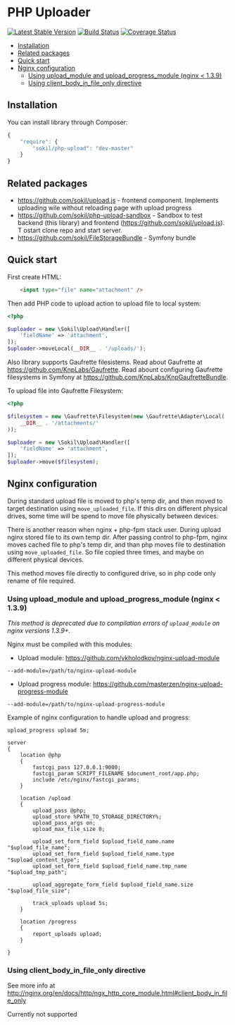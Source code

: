 PHP Uploader
========

[![Latest Stable Version](https://poser.pugx.org/sokil/php-upload/v/stable.png)](https://packagist.org/packages/sokil/php-upload)
[![Build Status](https://travis-ci.org/sokil/php-upload.svg?branch=master)](https://travis-ci.org/sokil/php-upload)
[![Coverage Status](https://coveralls.io/repos/sokil/php-upload/badge.svg?branch=master&service=github)](https://coveralls.io/github/sokil/php-upload?branch=master)

* [Installation](#installation)
* [Related packages](#related-packages)
* [Quick start](#quick-start)
* [Nginx configuration](#nginx-configuration)
    * [Using upload_module and upload_progress_module (nginx < 1.3.9)](#using-upload_module-and-upload_progress_module-nginx--139)
    * [Using client_body_in_file_only directive](#using-client_body_in_file_only-directive)

## Installation

You can install library through Composer:
```javascript
{
    "require": {
        "sokil/php-upload": "dev-master"
    }
}
```

## Related packages

* https://github.com/sokil/upload.js - frontend component. Implements uploading wile without reloading page with upload progress
* https://github.com/sokil/php-upload-sandbox - Sandbox to test backend (this library) and frontend (https://github.com/sokil/upload.js). T ostart clone repo and start server.
* https://github.com/sokil/FileStorageBundle - Symfony bundle

## Quick start

First create HTML:
```html
    <input type="file" name="attachment" />
```

Then add PHP code to upload action to upload file to local system:

```php
<?php

$uploader = new \Sokil\Upload\Handler([
    'fieldName' => 'attachment',
]);
$uploader->moveLocal(__DIR__ . '/uploads/');
```

Also library supports Gaufrette filesistems. Read about Gaufrette at https://github.com/KnpLabs/Gaufrette.
Read abount configuring Gaufrette filesystems in Symfony at https://github.com/KnpLabs/KnpGaufretteBundle.

To upload file into Gaufrette Filesystem:
```php
<?php

$filesystem = new \Gaufrette\Filesystem(new \Gaufrette\Adapter\Local(
    __DIR__ . '/attachments/'
));

$uploader = new \Sokil\Upload\Handler([
    'fieldName' => 'attachment',
]);
$uploader->move($filesystem);
```


## Nginx configuration

During standard upload file is moved to php's temp dir, and then moved to target
destination using `move_uploaded_file`. If this dirs on different
physical drives, some time will be spend to move file physically between devices.

There is another reason when nginx + php-fpm stack user.
During upload nginx stored file to its own temp dir. After passing control to 
php-fpm, nginx moves cached file to php's temp dir, and than php moves file 
to destination using `move_uploaded_file`. So file copied three times, and
maybe on different physical devices.

This method moves file directly to configured drive, so in php code only
rename of file required.

### Using upload_module and upload_progress_module (nginx < 1.3.9)

_This method is deprecated due to compilation errors of `upload_module` on nginx versions 1.3.9+._

Nginx must be compiled with this modules:
* Upload module: https://github.com/vkholodkov/nginx-upload-module
```
--add-module=/path/to/nginx-upload-module
```
* Upload progress module: https://github.com/masterzen/nginx-upload-progress-module
```
--add-module=/path/to/nginx-upload-progress-module
```

Example of nginx configuration to handle upload and progress:
```
upload_progress upload 5m;

server
{
    location @php
    {
        fastcgi_pass 127.0.0.1:9000;
        fastcgi_param SCRIPT_FILENAME $document_root/app.php;
        include /etc/nginx/fastcgi_params;
    }

    location /upload
    {
        upload_pass @php;
        upload_store %PATH_TO_STORAGE_DIRECTORY%;
        upload_pass_args on;
        upload_max_file_size 0;

        upload_set_form_field $upload_field_name.name "$upload_file_name";
        upload_set_form_field $upload_field_name.type "$upload_content_type";
        upload_set_form_field $upload_field_name.tmp_name "$upload_tmp_path";

        upload_aggregate_form_field $upload_field_name.size "$upload_file_size";

        track_uploads upload 5s;
    }

    location /progress
    {
        report_uploads upload;
    }

}
```

### Using client_body_in_file_only directive

See more info at http://nginx.org/en/docs/http/ngx_http_core_module.html#client_body_in_file_only

Currently not supported
